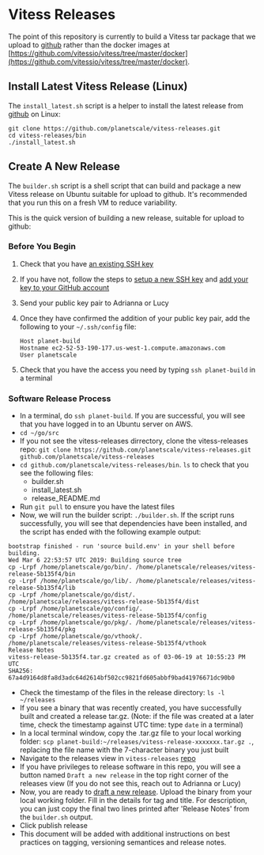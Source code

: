 # Vitess Releases

The point of this repository is currently to build a Vitess tar package that we
upload to [github](https://github.com/vitessio/vitess/releases) rather than the
docker images at
[https://github.com/vitessio/vitess/tree/master/docker](https://github.com/vitessio/vitess/tree/master/docker).

## Install Latest Vitess Release (Linux)

The `install_latest.sh` script is a helper to install the latest release from
[github](https://github.com/vitessio/vitess/releases) on Linux:

```
git clone https://github.com/planetscale/vitess-releases.git
cd vitess-releases/bin
./install_latest.sh
```

## Create A New Release

The `builder.sh` script is a shell script that can build and package a new
Vitess release on Ubuntu suitable for upload to github.  It's recommended that
you run this on a fresh VM to reduce variability.

This is the quick version of building a new release, suitable for upload to
github:

### Before You Begin

1. Check that you have [an existing SSH key](https://help.github.com/articles/checking-for-existing-ssh-keys/)
2. If you have not, follow the steps to [setup a new SSH key](https://help.github.com/articles/generating-a-new-ssh-key-and-adding-it-to-the-ssh-agent) and [add your key to your GitHub account](https://help.github.com/articles/adding-a-new-ssh-key-to-your-github-account/)
3. Send your public key pair to Adrianna or Lucy
4. Once they have confirmed the addition of your public key pair, add the following to your `~/.ssh/config` file:

    ```
    Host planet-build
    Hostname ec2-52-53-190-177.us-west-1.compute.amazonaws.com
    User planetscale
    ```
5. Check that you have the access you need by typing `ssh planet-build` in a terminal

### Software Release Process

* In a terminal, do `ssh planet-build`. If you are successful, you will see that you have logged in to an Ubuntu server on AWS.
* `cd ~/go/src`
* If you not see the vitess-releases dirrectory, clone the vitess-releases repo: ```git clone https://github.com/planetscale/vitess-releases.git github.com/planetscale/vitess-releases```
* `cd github.com/planetscale/vitess-releases/bin`. `ls` to check that you see the following files:
    * builder.sh
    * install_latest.sh
    * release_README.md
* Run `git pull` to ensure you have the latest files
* Now, we will run the builder script: `./builder.sh`. If the script runs successfully, you will see that dependencies have been installed, and the script has ended with the following example output:
```
bootstrap finished - run 'source build.env' in your shell before building.
Wed Mar 6 22:53:57 UTC 2019: Building source tree
cp -Lrpf /home/planetscale/go/bin/. /home/planetscale/releases/vitess-release-5b135f4/bin
cp -Lrpf /home/planetscale/go/lib/. /home/planetscale/releases/vitess-release-5b135f4/lib
cp -Lrpf /home/planetscale/go/dist/. /home/planetscale/releases/vitess-release-5b135f4/dist
cp -Lrpf /home/planetscale/go/config/. /home/planetscale/releases/vitess-release-5b135f4/config
cp -Lrpf /home/planetscale/go/pkg/. /home/planetscale/releases/vitess-release-5b135f4/pkg
cp -Lrpf /home/planetscale/go/vthook/. /home/planetscale/releases/vitess-release-5b135f4/vthook
Release Notes
vitess-release-5b135f4.tar.gz created as of 03-06-19 at 10:55:23 PM UTC
SHA256: 67a4d9164d8fa8d3adc64d2614bf502cc9821fd605abbf9bad41976671dc90b0
```
* Check the timestamp of the files in the release directory: `ls -l ~/releases`
* If you see a binary that was recently created, you have successfully built and created a release tar.gz. (Note: if the file was created at a later time, check the timestamp against UTC time: type `date` in a terminal)
* In a local terminal window, copy the .tar.gz file to your local working folder: `scp planet-build:~/releases/vitess-release-xxxxxxx.tar.gz .`, replacing the file name with the 7-character binary you just built
* Navigate to the releases view in `vitess-releases` [repo](https://github.com/planetscale/vitess-releases/releases)
* If you have privileges to release software in this repo, you will see a button named `Draft a new release` in the top right corner of the releases view (If you do not see this, reach out to Adrianna or Lucy)
* Now, you are ready to [draft a new release](https://github.com/planetscale/vitess-releases/releases/new). Upload the binary from your local working folder. Fill in the details for tag and title. For description, you can just copy the final two lines printed after 'Release Notes' from the `builder.sh` output. 
* Click publish release
* This document will be added with additional instructions on best practices on tagging, versioning semantices and release notes.
